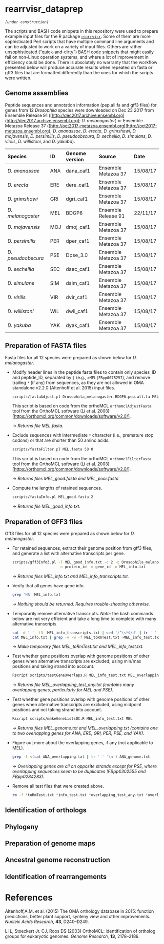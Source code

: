 # rearrvisr_dataprep

*`[under construction]`*

The scripts and BASH code snippets in this repository were used to prepare example input files for the R package [`rearrvisr`](https://github.com/dorolin/rearrvisr). Some of them are more sophisticated Perl scripts that have multiple command line arguments and can be adjusted to work on a variety of input files. Others are rather unsophisticated ("quick-and-dirty") BASH code snippets that might easily fail on non-Linux operation systems, and where a lot of improvement in efficiency could be done. There is absolutely no warranty that the workflow presented below will produce accurate results when repeated on fasta or gff3 files that are formatted differently than the ones for which the scripts were written.

## Genome assemblies

Peptide sequences and annotation information (pep.all.fa and gff3 files) for genes from 12 *Drosophila* species were downloaded on Dec 23 2017 from Ensemble Release 91 ([http://dec2017.archive.ensembl.org](http://dec2017.archive.ensembl.org); *D. melanogaster*) or Ensemble Metazoa Release 37 ([http://oct2017-metazoa.ensembl.org](http://oct2017-metazoa.ensembl.org); *D. ananassae*, *D. erecta*, *D. grimshawi*, *D. mojavensis*, *D. persimilis*, *D. pseudoobscura*, *D. sechellia*, *D. simulans*, *D. virilis*, *D. willistoni*, and *D. yakuba*).

Species | ID | Genome version | Source | Date
:-------|:---|:---------------|:-------|:----
*D. ananassae*     | ANA | dana_caf1 | Ensemble Metazoa 37 | 15/08/17 
*D. erecta*        | ERE | dere_caf1 | Ensemble Metazoa 37 | 15/08/17 
*D. grimshawi*     | GRI | dgri_caf1 | Ensemble Metazoa 37 | 15/08/17 
*D. melanogaster*  | MEL | BDGP6     | Ensemble Release 91 | 22/11/17 
*D. mojavensis*    | MOJ | dmoj_caf1 | Ensemble Metazoa 37 | 15/08/17 
*D. persimilis*    | PER | dper_caf1 | Ensemble Metazoa 37 | 15/08/17 
*D. pseudoobscura* | PSE | Dpse_3.0  | Ensemble Metazoa 37 | 15/08/17 
*D. sechellia*     | SEC | dsec_caf1 | Ensemble Metazoa 37 | 15/08/17 
*D. simulans*      | SIM | dsim_caf1 | Ensemble Metazoa 37 | 15/08/17 
*D. virilis*       | VIR | dvir_caf1 | Ensemble Metazoa 37 | 15/08/17 
*D. willistoni*    | WIL | dwil_caf1 | Ensemble Metazoa 37 | 15/08/17 
*D. yakuba*        | YAK | dyak_caf1 | Ensemble Metazoa 37 | 15/08/17 

## Preparation of FASTA files

Fasta files for all 12 species were prepared as shown below for *D. melanogaster*.

* Modify header lines in the peptide fasta files to contain only species_ID and peptide_ID, separated by `|` (e.g., `>MEL|FBpp0075257`), and remove trailing `*` (if any) from sequences, as they are not allowed in OMA standalone v2.2.0 (Altenhoff et al. 2015) input files.

    ```bash
    scripts/fastaAdjust.pl Drosophila_melanogaster.BDGP6.pep.all.fa MEL " " 1
    ```
    This script is based on code from the orthoMCL `orthomclAdjustFasta` tool from the OrthoMCL software (Li et al. 2003) [https://orthomcl.org/common/downloads/software/v2.0/].

    &rarr; *Returns file MEL.fasta.*

* Exclude sequences with intermediate `*` character (i.e., premature stop codons) or that are shorter than 50 amino acids.

    ```bash
    scripts/fastaFilter.pl MEL.fasta 50 0
    ```
    This script is based on code from the orthoMCL `orthomclFilterFasta` tool from the OrthoMCL software (Li et al. 2003) [https://orthomcl.org/common/downloads/software/v2.0/].
    
    &rarr; *Returns files MEL_good.fasta and MEL_poor.fasta.*
    
* Compute the lengths of retained sequences.

    ```bash
    scripts/fastaInfo.pl MEL_good.fasta 2
    ```
    
    &rarr; *Returns file MEL_good_info.txt.*
    
## Preparation of GFF3  files

Gff3 files for all 12 species were prepared as shown below for *D. melanogaster*.

* For retained sequences, extract their genome position from gff3 files, and generate a list with alternative transcripts per gene.

    ```bash
    scripts/gff3Info3.pl -l MEL_good_info.txt -c 2 -g Drosophila_melanogaster.BDGP6.91.gff3 \
                         -n protein_id -m gene_id -o MEL_info.txt
    ```
    
    &rarr; *Returns files MEL_info.txt and MEL_info_transcripts.txt.*

* Verify that all genes have gene info.

    ```bash
    grep 'NA' MEL_info.txt
    ```
    
    &rarr; *Nothing should be returned. Requires trouble-shooting otherwise.*

* Temporarily remove alternative transcripts. *Note:* the bash commands below are not very efficient and take a long time to complete with many alternative transcripts.

    ```bash
    cut -d ' ' -f3- MEL_info_transcripts.txt | sed '/^\s*$/d' | tr ' ' '\n' >MEL_toRmTest.txt
    cat MEL_info.txt | grep -v -w -f MEL_toRmTest.txt >MEL_info_test.txt
    ```
    
    &rarr; *Make temporary files MEL_toRmTest.txt and MEL_info_test.txt.*
    
* Test whether gene positions overlap with genome positions of other genes when alternative transcripts are excluded, using min/max positions and taking strand into account.

    ```bash
    Rscript scripts/testGeneOverlaps.R MEL_info_test.txt MEL_overlapping_test_any.txt
    ```
    
    &rarr; *Returns file MEL_overlapping_test_any.txt (contains many overlapping genes, particularly for MEL and PSE).*

* Test whether gene positions overlap with genome positions of other genes when alternative transcripts are excluded, using midpoint positions and not taking strand into account.

    ```bash
    Rscript scripts/makeGeneListsOC.R MEL_info_test.txt MEL
    ```
    
    &rarr; *Returns files MEL_genome.txt and MEL_overlapping.txt (contains one to two overlapping genes for ANA, ERE, GRI, PER, PSE, and YAK).*
    
* Figure out more about the overlapping genes, if any (not applicable to MEL).

    ```bash
    grep -f <(cat ANA_overlapping.txt | tr ' ' '\n') ANA_genome.txt
    ```
    
    &rarr; *Overlapping genes are all on opposite strands except for PSE, where overlapping sequences seem to be duplicates (FBpp0302555 and FBpp0284283).*
    
* Remove all test files that were created above.

    ```bash
    rm -f *toRmTest.txt *info_test.txt *overlapping_test_any.txt *overlapping.txt *genome.txt
    ```
    
## Identification of orthologs


## Phylogeny


## Preparation of genome maps


## Ancestral genome reconstruction


## Identification of rearrangements


# References

Altenhoff,A.M. et al. (2015) The OMA orthology database in 2015: function predictions, better plant support, synteny view and other improvements. *Nucleic Acids Research*, **43**, D240–D249.

Li L, Stoeckert Jr. CJ, Roos DS (2003) OrthoMCL: identification of ortholog groups for eukaryotic genomes. *Genome Research*, **13**, 2178–2189.
